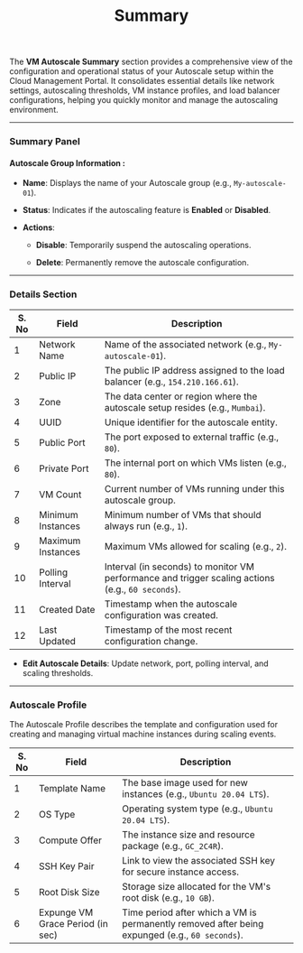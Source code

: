 ﻿---
title: Summary
sidebar_label: Summary
sidebar_position: 1
---

The **VM Autoscale Summary** section provides a comprehensive view of the configuration and operational status of your Autoscale setup within the Cloud Management Portal. It consolidates essential details like network settings, autoscaling thresholds, VM instance profiles, and load balancer configurations, helping you quickly monitor and manage the autoscaling environment.

---

### Summary Panel

#### Autoscale Group Information :

-   **Name**: Displays the name of your Autoscale group (e.g., `My-autoscale-01`).
    
-   **Status**: Indicates if the autoscaling feature is **Enabled** or **Disabled**.
    
-   **Actions**:
    
    -   **Disable**: Temporarily suspend the autoscaling operations.
        
    -   **Delete**: Permanently remove the autoscale configuration.

---

### Details Section

|S. No|Field|Description
|----|----|---|
|1|Network Name|Name of the associated network (e.g., `My-autoscale-01`).
|2|Public IP|The public IP address assigned to the load balancer (e.g., `154.210.166.61`).
|3|Zone|The data center or region where the autoscale setup resides (e.g., `Mumbai`).
|4|UUID|Unique identifier for the autoscale entity.
|5|Public Port|The port exposed to external traffic (e.g., `80`).
|6|Private Port|The internal port on which VMs listen (e.g., `80`).
|7|VM Count|Current number of VMs running under this autoscale group.
|8|Minimum Instances|Minimum number of VMs that should always run (e.g., `1`).
|9|Maximum Instances|Maximum VMs allowed for scaling (e.g., `2`).
|10|Polling Interval|Interval (in seconds) to monitor VM performance and trigger scaling actions (e.g., `60 seconds`).
|11|Created Date|Timestamp when the autoscale configuration was created.
|12|Last Updated|Timestamp of the most recent configuration change.

- **Edit Autoscale Details**: Update network, port, polling interval, and scaling thresholds.

---

### Autoscale Profile

The Autoscale Profile describes the template and configuration used for creating and managing virtual machine instances during scaling events.

|S. No|Field|Description
|----|----|---|
|1|Template Name|The base image used for new instances (e.g., `Ubuntu 20.04 LTS`).
|2|OS Type|Operating system type (e.g., `Ubuntu 20.04 LTS`).
|3|Compute Offer|The instance size and resource package (e.g., `GC_2C4R`).
|4|SSH Key Pair|Link to view the associated SSH key for secure instance access.
|5|Root Disk Size|Storage size allocated for the VM's root disk (e.g., `10 GB`).
|6|Expunge VM Grace Period (in sec)|Time period after which a VM is permanently removed after being expunged (e.g., `60 seconds`).
